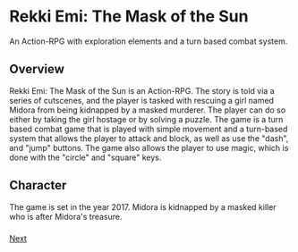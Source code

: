 # Rekki Emi: The Mask of the Sun

An Action-RPG with exploration elements and a turn based combat system.

## Overview

Rekki Emi: The Mask of the Sun is an Action-RPG. The story is told via a series of cutscenes, and the player is tasked with rescuing a girl named Midora from being kidnapped by a masked murderer. The player can do so either by taking the girl hostage or by solving a puzzle. The game is a turn based combat game that is played with simple movement and a turn-based system that allows the player to attack and block, as well as use the "dash", and "jump" buttons. The game also allows the player to use magic, which is done with the "circle" and "square" keys.   
  
  
  

## Character

The game is set in the year 2017. Midora is kidnapped by a masked killer who is after Midora's treasure.

###
[Next](422.md)